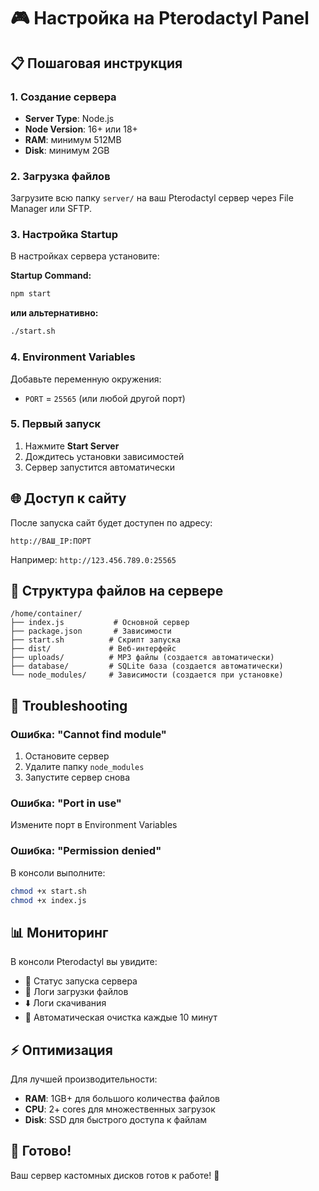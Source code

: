 # 🎮 Настройка на Pterodactyl Panel

## 📋 Пошаговая инструкция

### 1. Создание сервера
- **Server Type**: Node.js
- **Node Version**: 16+ или 18+
- **RAM**: минимум 512MB
- **Disk**: минимум 2GB

### 2. Загрузка файлов
Загрузите всю папку `server/` на ваш Pterodactyl сервер через File Manager или SFTP.

### 3. Настройка Startup
В настройках сервера установите:

**Startup Command:**
```bash
npm start
```

**или альтернативно:**
```bash
./start.sh
```

### 4. Environment Variables
Добавьте переменную окружения:
- `PORT` = `25565` (или любой другой порт)

### 5. Первый запуск
1. Нажмите **Start Server**
2. Дождитесь установки зависимостей
3. Сервер запустится автоматически

## 🌐 Доступ к сайту

После запуска сайт будет доступен по адресу:
```
http://ВАШ_IP:ПОРТ
```

Например: `http://123.456.789.0:25565`

## 📁 Структура файлов на сервере

```
/home/container/
├── index.js           # Основной сервер
├── package.json       # Зависимости
├── start.sh          # Скрипт запуска
├── dist/             # Веб-интерфейс
├── uploads/          # MP3 файлы (создается автоматически)
├── database/         # SQLite база (создается автоматически)
└── node_modules/     # Зависимости (создается при установке)
```

## 🔧 Troubleshooting

### Ошибка: "Cannot find module"
1. Остановите сервер
2. Удалите папку `node_modules`
3. Запустите сервер снова

### Ошибка: "Port in use"
Измените порт в Environment Variables

### Ошибка: "Permission denied"
В консоли выполните:
```bash
chmod +x start.sh
chmod +x index.js
```

## 📊 Мониторинг

В консоли Pterodactyl вы увидите:
- 🚀 Статус запуска сервера
- 📁 Логи загрузки файлов
- ⬇️ Логи скачивания
- 🧹 Автоматическая очистка каждые 10 минут

## ⚡ Оптимизация

Для лучшей производительности:
- **RAM**: 1GB+ для большого количества файлов
- **CPU**: 2+ cores для множественных загрузок
- **Disk**: SSD для быстрого доступа к файлам

## 🎯 Готово!

Ваш сервер кастомных дисков готов к работе! 🎵